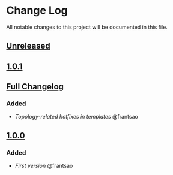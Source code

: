 # Change Log
All notable changes to this project will be documented in this file.

## [Unreleased](https://github.com/idealista/cassandra_role/tree/develop)

## [1.0.1](https://github.com/idealista/cassandra_role/tree/1.0.1)
## [Full Changelog](https://github.com/idealista/cassandra_role/compare/1.0.0...1.0.1)
### Added
- *Topology-related hotfixes in templates* @frantsao

## [1.0.0](https://github.com/idealista/cassandra_role/tree/1.0.0)
### Added
- *First version* @frantsao
